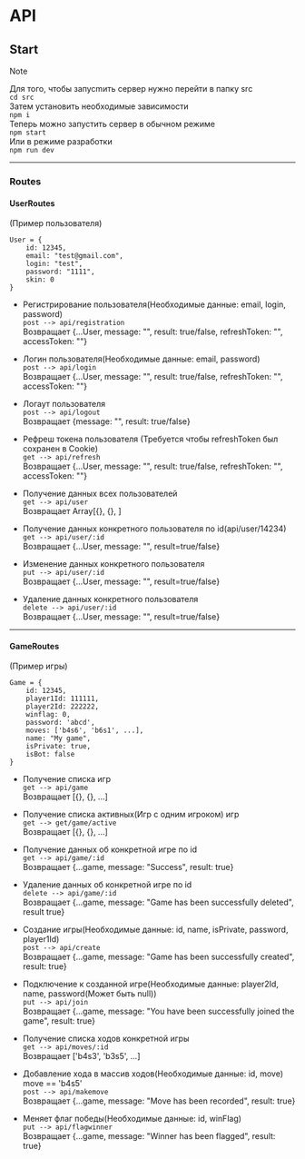 # API
## Start
> [!NOTE]
> Для того, чтобы запусmить сервер нужно перейти в папку src \
    `cd src` \
> Затем установить необходимые зависимости \
    `npm i` \
> Теперь можно запустить сервер в обычном режиме \
    `npm start` \
> Или в режиме разработки \
    `npm run dev`

---
### Routes

#### UserRoutes
(Пример пользователя)

    User = {
        id: 12345,
        email: "test@gmail.com",
        login: "test",
        password: "1111",
        skin: 0
    }
    
* Регистрирование пользователя(Необходимые данные: email, login, password) \
    `post --> api/registration` \
    Возвращает {...User, message: "", result: true/false, refreshToken: "", accessToken: ""} 
    
* Логин пользователя(Необходимые данные: email, password) \
    `post --> api/login` \
    Возвращает {...User, message: "", result: true/false, refreshToken: "", accessToken: ""} 

* Логаут пользователя \
    `post --> api/logout` \
    Возвращает {message: "", result: true/false} 

* Рефреш токена пользователя (Требуется чтобы refreshToken был сохранен в Cookie) \
    `get --> api/refresh` \
    Возвращает {...User, message: "", result: true/false, refreshToken: "", accessToken: ""} 

* Получение данных всех пользователей \
    `get --> api/user` \
    Возвращает Array[{}, {}, ] 
    
* Получение данных конкретного пользователя по id(api/user/14234) \
    `get --> api/user/:id` \
    Возвращает {...User, message: "", result=true/false} 
    
* Изменение данных конкретного пользователя \
    `put --> api/user/:id` \
    Возвращает {...User, message: "", result=true/false} 

* Удаление данных конкретного пользователя \
    `delete --> api/user/:id` \
    Возвращает {...User, message: "", result=true/false} 

---
#### GameRoutes
(Пример игры)

    Game = {
        id: 12345,
        player1Id: 111111,
        player2Id: 222222,
        winflag: 0,
        password: 'abcd',
        moves: ['b4s6', 'b6s1', ...],
        name: "My game",
        isPrivate: true,
        isBot: false
    }

* Получение списка игр \
    `get --> api/game` \
    Возвращает [{}, {}, ...] 

* Получение списка активных(Игр с одним игроком) игр \
    `get --> get/game/active` \
    Возвращает [{}, {}, ...] 

* Получение данных об конкретной игре по id \
    `get --> api/game/:id` \
    Возвращает {...game, message: "Success", result: true} 

* Удаление данных об конкретной игре по id \
    `delete --> api/game/:id` \
    Возвращает {...game, message: "Game has been successfully deleted", result true} 

* Создание игры(Необходимые данные: id, name, isPrivate, password, player1Id) \
    `post --> api/create` \
    Возвращает {...game, message: "Game has been successfully created", result: true} 
    
* Подключение к созданной игре(Необходимые данные: player2Id, name, password(Может быть null)) \
    `put --> api/join` \
    Возвращает {...game, message: "You have been successfully joined the game", result: true} 

* Получение списка ходов конкретной игры \
    `get --> api/moves/:id` \
    Возвращает ['b4s3', 'b3s5', ...] 

* Добавление хода в массив ходов(Необходимые данные: id, move) move == 'b4s5' \
    `post --> api/makemove` \
    Возвращает {...game, message: "Move has been recorded", result: true} 

* Меняет флаг победы(Необходимые данные: id, winFlag) \
    `put --> api/flagwinner` \
    Возвращает {...game, message: "Winner has been flagged", result: true} 
